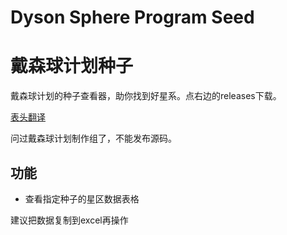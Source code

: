 # Dyson Sphere Program Seed
# 戴森球计划种子

戴森球计划的种子查看器，助你找到好星系。点右边的releases下载。

[表头翻译](https://github.com/sselecirPyM/DysonSphereProgramSeed/issues/2)

问过戴森球计划制作组了，不能发布源码。

## 功能
* 查看指定种子的星区数据表格

建议把数据复制到excel再操作
